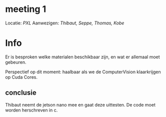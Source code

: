 # meeting 1

Locatie: *PXL*
Aanwezigen: *Thibaut, Seppe, Thomas, Kobe*

# Info

Er is besproken welke materialen beschikbaar zijn, en wat er allemaal moet gebeuren.

Perspectief op dit moment: haalbaar als we de ComputerVision klaarkrijgen op Cuda Cores.

## conclusie

Thibaut neemt de jetson nano mee en gaat deze uittesten. De code moet worden herschreven in c.